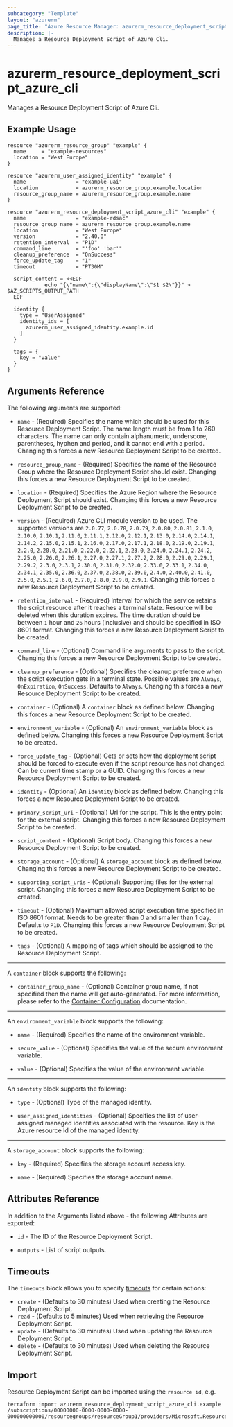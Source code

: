 ```yaml
---
subcategory: "Template"
layout: "azurerm"
page_title: "Azure Resource Manager: azurerm_resource_deployment_script_azure_cli"
description: |-
  Manages a Resource Deployment Script of Azure Cli.
---
```


# azurerm_resource_deployment_script_azure_cli

Manages a Resource Deployment Script of Azure Cli.

## Example Usage

```hcl
resource "azurerm_resource_group" "example" {
  name     = "example-resources"
  location = "West Europe"
}

resource "azurerm_user_assigned_identity" "example" {
  name                = "example-uai"
  location            = azurerm_resource_group.example.location
  resource_group_name = azurerm_resource_group.example.name
}

resource "azurerm_resource_deployment_script_azure_cli" "example" {
  name                = "example-rdsac"
  resource_group_name = azurerm_resource_group.example.name
  location            = "West Europe"
  version             = "2.40.0"
  retention_interval  = "P1D"
  command_line        = "'foo' 'bar'"
  cleanup_preference  = "OnSuccess"
  force_update_tag    = "1"
  timeout             = "PT30M"

  script_content = <<EOF
            echo "{\"name\":{\"displayName\":\"$1 $2\"}}" > $AZ_SCRIPTS_OUTPUT_PATH
  EOF

  identity {
    type = "UserAssigned"
    identity_ids = [
      azurerm_user_assigned_identity.example.id
    ]
  }

  tags = {
    key = "value"
  }
}
```

## Arguments Reference

The following arguments are supported:

* `name` - (Required) Specifies the name which should be used for this Resource Deployment Script. The name length must be from 1 to 260 characters. The name can only contain alphanumeric, underscore, parentheses, hyphen and period, and it cannot end with a period. Changing this forces a new Resource Deployment Script to be created.

* `resource_group_name` - (Required) Specifies the name of the Resource Group where the Resource Deployment Script should exist. Changing this forces a new Resource Deployment Script to be created.

* `location` - (Required) Specifies the Azure Region where the Resource Deployment Script should exist. Changing this forces a new Resource Deployment Script to be created.

* `version` - (Required) Azure CLI module version to be used. The supported versions are `2.0.77`, `2.0.78`, `2.0.79`, `2.0.80`, `2.0.81`, `2.1.0`, `2.10.0`, `2.10.1`, `2.11.0`, `2.11.1`, `2.12.0`, `2.12.1`, `2.13.0`, `2.14.0`, `2.14.1`, `2.14.2`, `2.15.0`, `2.15.1`, `2.16.0`, `2.17.0`, `2.17.1`, `2.18.0`, `2.19.0`, `2.19.1`, `2.2.0`, `2.20.0`, `2.21.0`, `2.22.0`, `2.22.1`, `2.23.0`, `2.24.0`, `2.24.1`, `2.24.2`, `2.25.0`, `2.26.0`, `2.26.1`, `2.27.0`, `2.27.1`, `2.27.2`, `2.28.0`, `2.29.0`, `2.29.1`, `2.29.2`, `2.3.0`, `2.3.1`, `2.30.0`, `2.31.0`, `2.32.0`, `2.33.0`, `2.33.1`, `2.34.0`, `2.34.1`, `2.35.0`, `2.36.0`, `2.37.0`, `2.38.0`, `2.39.0`, `2.4.0`, `2.40.0`, `2.41.0`, `2.5.0`, `2.5.1`, `2.6.0`, `2.7.0`, `2.8.0`, `2.9.0`, `2.9.1`. Changing this forces a new Resource Deployment Script to be created.

* `retention_interval` - (Required) Interval for which the service retains the script resource after it reaches a terminal state. Resource will be deleted when this duration expires. The time duration should be between `1` hour and `26` hours (inclusive) and should be specified in ISO 8601 format. Changing this forces a new Resource Deployment Script to be created.

* `command_line` - (Optional) Command line arguments to pass to the script. Changing this forces a new Resource Deployment Script to be created.

* `cleanup_preference` - (Optional) Specifies the cleanup preference when the script execution gets in a terminal state. Possible values are `Always`, `OnExpiration`, `OnSuccess`. Defaults to `Always`. Changing this forces a new Resource Deployment Script to be created.

* `container` - (Optional) A `container` block as defined below. Changing this forces a new Resource Deployment Script to be created.

* `environment_variable` - (Optional) An `environment_variable` block as defined below. Changing this forces a new Resource Deployment Script to be created.

* `force_update_tag` - (Optional) Gets or sets how the deployment script should be forced to execute even if the script resource has not changed. Can be current time stamp or a GUID. Changing this forces a new Resource Deployment Script to be created.

* `identity` - (Optional) An `identity` block as defined below. Changing this forces a new Resource Deployment Script to be created.

* `primary_script_uri` - (Optional) Uri for the script. This is the entry point for the external script. Changing this forces a new Resource Deployment Script to be created.

* `script_content` - (Optional) Script body. Changing this forces a new Resource Deployment Script to be created.

* `storage_account` - (Optional) A `storage_account` block as defined below. Changing this forces a new Resource Deployment Script to be created.

* `supporting_script_uris` - (Optional) Supporting files for the external script. Changing this forces a new Resource Deployment Script to be created.

* `timeout` - (Optional) Maximum allowed script execution time specified in ISO 8601 format. Needs to be greater than 0 and smaller than 1 day. Defaults to `P1D`. Changing this forces a new Resource Deployment Script to be created.

* `tags` - (Optional) A mapping of tags which should be assigned to the Resource Deployment Script.

---

A `container` block supports the following:

* `container_group_name` - (Optional) Container group name, if not specified then the name will get auto-generated. For more information, please refer to the [Container Configuration](https://learn.microsoft.com/en-us/rest/api/resources/deployment-scripts/create?tabs=HTTP#containerconfiguration) documentation.

---

An `environment_variable` block supports the following:

* `name` - (Required) Specifies the name of the environment variable.

* `secure_value` - (Optional) Specifies the value of the secure environment variable.

* `value` - (Optional) Specifies the value of the environment variable.

---

An `identity` block supports the following:

* `type` - (Optional) Type of the managed identity.

* `user_assigned_identities` - (Optional) Specifies the list of user-assigned managed identities associated with the resource. Key is the Azure resource Id of the managed identity.

---

A `storage_account` block supports the following:

* `key` - (Required) Specifies the storage account access key.

* `name` - (Required) Specifies the storage account name.

## Attributes Reference

In addition to the Arguments listed above - the following Attributes are exported:

* `id` - The ID of the Resource Deployment Script.

* `outputs` - List of script outputs.

## Timeouts

The `timeouts` block allows you to specify [timeouts](https://www.terraform.io/docs/configuration/resources.html#timeouts) for certain actions:

* `create` - (Defaults to 30 minutes) Used when creating the Resource Deployment Script.
* `read` - (Defaults to 5 minutes) Used when retrieving the Resource Deployment Script.
* `update` - (Defaults to 30 minutes) Used when updating the Resource Deployment Script.
* `delete` - (Defaults to 30 minutes) Used when deleting the Resource Deployment Script.

## Import

Resource Deployment Script can be imported using the `resource id`, e.g.

```shell
terraform import azurerm_resource_deployment_script_azure_cli.example /subscriptions/00000000-0000-0000-0000-000000000000/resourcegroups/resourceGroup1/providers/Microsoft.Resources/deploymentScripts/script1
```
